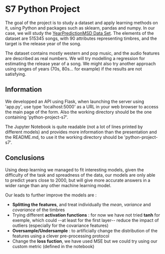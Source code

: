 # S7 Python Project

The goal of the project is to study a dataset and apply learning methods on it, using Python and packages such as sklearn, pandas and numpy.
In our case, we will study the [YearPredictionMSD Data Set](https://archive.ics.uci.edu/ml/datasets/YearPredictionMSD). The elements of the dataset are 515345 songs, with 90 attributes representing timbres, and the target is the release year of the song.

The dataset contains mostly western and pop music, and the audio features are described as real numbers.
We will try modelling a regression for estimating the release year of a song. We might also try another approach using ranges of years (70s, 80s... for example) if the results are not satisfying.

## Information

We developped an API using Flask, when launching the server using 'app.py', use type 'localhost:5000' as a URL in your web browser to access the main page of the form. Also the working directory should be the one containing 'python-project-s7'.

The Jupyter Notebook is quite readable (not a lot of lines printed by different models) and provides more information than the presentation and the README.md, to use it the working directory should be 'python-project-s7'.

## Conclusions

Using deep learning we managed to fit interesting models, given the difficulty of the task and spreadness of the data, our models are only able to predict years close to 2000, but will give more accurate answers in a wider range than any other machine learning model. 

Our leads to further improve the models are :

- **Splitting the features**, and treat individually the _mean_, _variance_ and _covariance_ of the timbres
- Trying different **activation functions** : for now we have not tried **tanh** for exemple, which could --at least for the first layer-- reduce the impact of outliers (especially for the covariance features)
- **Oversample/Undersample** : to artificially change the distribution of the features using a clever pre-processing protocol
- Change the **loss fuction**, we have used MSE but we could try using our custom metric (defined in the notebook)
